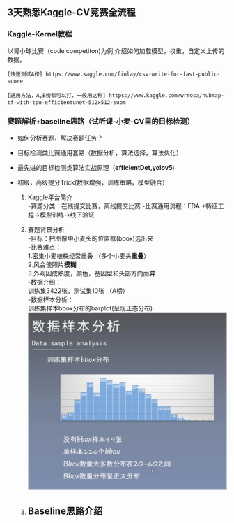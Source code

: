 ## 3天熟悉Kaggle-CV竞赛全流程

### Kaggle-Kernel教程 
以肾小球比赛（code competiton)为例,介绍如何加载模型，权重，自定义上传的数据。
    
	[快速测试A榜] https://www.kaggle.com/finlay/csv-write-for-fast-public-score   

	[通用方法，A,B榜都可以打，一般用这种] https://www.kaggle.com/wrrosa/hubmap-tf-with-tpu-efficientunet-512x512-subm


### 赛题解析+baseline思路（试听课-小麦-CV里的目标检测）
 - 如何分析赛题，解决赛题任务？
 - 目标检测类比赛通用套路（数据分析，算法选择，算法优化）
 - 最先进的目标检测类算法实战原理（**efficientDet,yolov5**)
 - 初级，高级提分Trick(数据增强，训练策略，模型融合）
	
	1. Kaggle平台简介  
     	 -赛题分类：在线提交比赛，离线提交比赛
	     -比赛通用流程：EDA->特征工程->模型训练->线下验证

	2. 赛题背景分析  
		 -目标：把图像中小麦头的位置框(bbox)选出来  
	     -比赛难点：  
			1.密集小麦植株经常重叠 （多个小麦头**重叠**）  
		    2.风会使照片**模糊**  
            3.外观因成熟度，颜色，基因型和头部方向而**异**    
         -数据介绍：  
            训练集3422张，测试集10张 （A榜）  
         -数据样本分析：  
			  训练集样本bbox分布的barplot(呈现正态分布)
![](https://github.com/zhukuixi/AshenOne/blob/master/KaggleTraining/Image/1.png)
  
	3. Baseline思路介绍  
	     -
	
